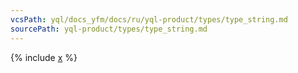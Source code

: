 ```yaml
---
vcsPath: yql/docs_yfm/docs/ru/yql-product/types/type_string.md
sourcePath: yql-product/types/type_string.md
---
```


{% include [x](_includes/type_string.md) %}

